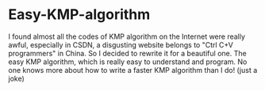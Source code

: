 # Easy-KMP-algorithm
I found almost all the codes of KMP algorithm on the Internet were really awful, especially in CSDN, a disgusting website belongs to "Ctrl C+V programmers" in China.
So I decided to rewrite it for a beautiful one. The easy KMP algorithm, which is really easy to understand and program.
No one knows more about how to write a faster KMP algorithm than I do! (just a joke)
